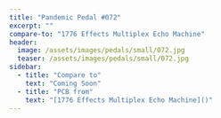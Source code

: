 ```yaml
---
title: "Pandemic Pedal #072"
excerpt: ""
compare-to: "1776 Effects Multiplex Echo Machine"
header:
  image: /assets/images/pedals/small/072.jpg
  teaser: /assets/images/pedals/small/072.jpg
sidebar:
  - title: "Compare to"
    text: "Coming Soon"
  - title: "PCB from"
    text: "[1776 Effects Multiplex Echo Machine]()"
---
```


